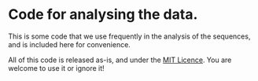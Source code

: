 # Code for analysing the data.

This is some code that we use frequently in the analysis of the sequences, and is included here for convenience. 

All of this code is released as-is, and under the [MIT Licence](../../LICENSE). You are welcome to use it or ignore it!

